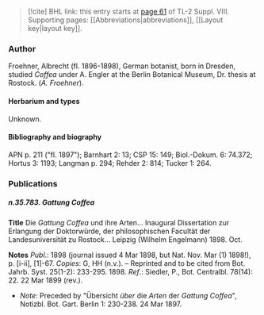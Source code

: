 > [!cite] BHL link: this entry starts at [page 61](https://www.biodiversitylibrary.org/item/103832#page/73/mode/1up) of TL-2 Suppl. VIII.
> Supporting pages: [[Abbreviations|abbreviations]], [[Layout key|layout key]].

### Author

Froehner, Albrecht (fl. 1896-1898), German botanist, born in Dresden, studied *Coffea* under A. Engler at the Berlin Botanical Museum, Dr. thesis at Rostock. (*A. Froehner*).

#### Herbarium and types

Unknown.

#### Bibliography and biography

APN p. 211 ("fl. 1897"); Barnhart 2: 13; CSP 15: 149; Biol.-Dokum. 6: 74.372; Hortus 3: 1193; Langman p. 294; Rehder 2: 814; Tucker 1: 264.

### Publications

##### n.35.783. Gattung Coffea

**Title**
Die *Gattung Coffea* und ihre Arten... Inaugural Dissertation zur Erlangung der Doktorwürde, der philosophischen Facultät der Landesuniversität zu Rostock... Leipzig (Wilhelm Engelmann) 1898. Oct.

**Notes**
*Publ*.: 1898 (journal issued 4 Mar 1898, but Nat. Nov. Mar (1) 1898!), p. \[i-ii\], \[1\]-67. *Copies*: G, HH (n.v.). – Reprinted and to be cited from Bot. Jahrb. Syst. 25(1-2): 233-295. 1898.
*Ref*.: Siedler, P., Bot. Centralbl. 78(14): 22. 22 Mar 1899 (rev.).
- *Note*: Preceded by "Übersicht *über* die *Arten* der *Gattung Coffea*", Notizbl. Bot. Gart. Berlin 1: 230-238. 24 Mar 1897.

